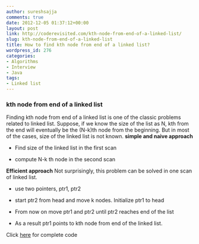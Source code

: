 ```yaml
---
author: sureshsajja
comments: true
date: 2012-12-05 01:37:12+00:00
layout: post
link: http://coderevisited.com/kth-node-from-end-of-a-linked-list/
slug: kth-node-from-end-of-a-linked-list
title: How to find kth node from end of a linked list?
wordpress_id: 276
categories:
- Algorithms
- Interview
- Java
tags:
- Linked list
---
```


### kth node from end of a linked list


Finding kth node from end of a linked list is one of the classic problems related to linked list.
Suppose, if we know the size of the list as N, kth from the end will eventually be the (N-k)th node from the beginning.
But in most of the cases, size of the linked list is not known.
**simple and naive approach**



	
  * Find size of the linked list in the first scan

	
  * compute N-k th node in the second scan


**Efficient approach**
Not surprisingly, this problem can be solved in one scan of linked list.



	
  * use two pointers, ptr1, ptr2

	
  * start ptr2 from head and move k nodes. Initialize ptr1 to head

	
  * From now on move ptr1 and ptr2 until ptr2 reaches end of the list

	
  * As a result ptr1 points to kth node from end of the linked list.


 




Click [here](https://github.com/sureshsajja/CodeRevisited/tree/master/src/com/coderevisited/linkedlists) for complete code
